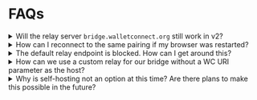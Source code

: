# FAQs

<details className="box faq"><summary className="faq-question">Will the relay server <code>bridge.walletconnect.org</code> still work in v2?</summary>
<p className="faq-answer">

No, the bridge servers are v1 only.

</p>

</details>

<details className="box faq"><summary className="faq-question">How can I reconnect to the same pairing if my browser was restarted?</summary>
<p className="faq-answer">

 The `signClient` will restore & reconnect its pairings automatically after the page is reloaded. All pairings are stored on the page's `localStorage`.


 For more context, feel free to check our [web examples](https://github.com/WalletConnect/web-examples).

</p>

</details>

<details className="box faq"><summary className="faq-question">The default relay endpoint is blocked. How can I get around this?</summary>
<p className="faq-answer">

When initializing `signClient`, you can set `relayUrl` to `wss://relay.walletconnect.org`. 

```js
const signClient = await SignClient.init({
  projectId: "<YOUR PROJECT ID>",
  relayUrl: "wss://relay.walletconnect.org",
  metadata: {},
});
```

</p>

</details>

<details className="box faq"><summary className="faq-question">How can we use a custom relay for our bridge without a WC URI parameter as the host?</summary>
<p className="faq-answer">

You are more than welcome to utilize a custom URI parameter during testing. However, it is currently not recommended for use in a production environment. 

</p>

</details>

<details className="box faq"><summary className="faq-question">Why is self-hosting not an option at this time? Are there plans to make this possible in the future?</summary>
<p className="faq-answer">

We understand the desire for developers to self-host their own relay. We share this vision, and have embarked on a decentralization roadmap in order to achieve this. This summer, we will launch a permissioned network and invite a select group of partners to participate in this crucial first phase. Our objective is to make self-hosting relay a reality with the creation of the decentralized WalletConnect Network, and we appreciate your patience as we progress in this enormous mission. 

</p>

</details>
